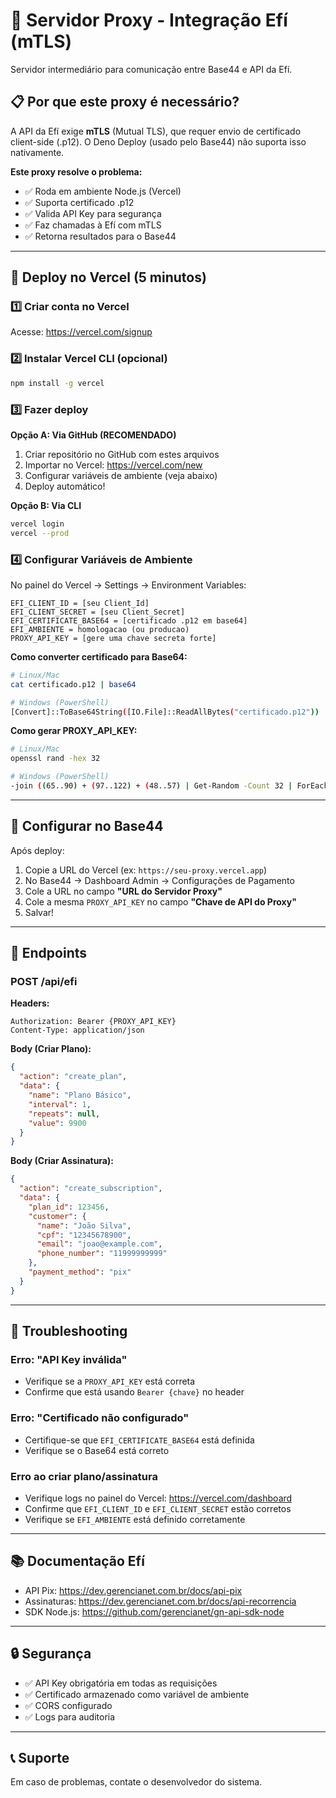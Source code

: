 # 🔐 Servidor Proxy - Integração Efí (mTLS)

Servidor intermediário para comunicação entre Base44 e API da Efí.

## 📋 Por que este proxy é necessário?

A API da Efí exige **mTLS** (Mutual TLS), que requer envio de certificado client-side (.p12). 
O Deno Deploy (usado pelo Base44) não suporta isso nativamente.

**Este proxy resolve o problema:**
- ✅ Roda em ambiente Node.js (Vercel)
- ✅ Suporta certificado .p12
- ✅ Valida API Key para segurança
- ✅ Faz chamadas à Efí com mTLS
- ✅ Retorna resultados para o Base44

---

## 🚀 Deploy no Vercel (5 minutos)

### 1️⃣ Criar conta no Vercel
Acesse: https://vercel.com/signup

### 2️⃣ Instalar Vercel CLI (opcional)
```bash
npm install -g vercel
```

### 3️⃣ Fazer deploy

**Opção A: Via GitHub (RECOMENDADO)**
1. Criar repositório no GitHub com estes arquivos
2. Importar no Vercel: https://vercel.com/new
3. Configurar variáveis de ambiente (veja abaixo)
4. Deploy automático!

**Opção B: Via CLI**
```bash
vercel login
vercel --prod
```

### 4️⃣ Configurar Variáveis de Ambiente

No painel do Vercel → Settings → Environment Variables:

```
EFI_CLIENT_ID = [seu Client_Id]
EFI_CLIENT_SECRET = [seu Client_Secret]
EFI_CERTIFICATE_BASE64 = [certificado .p12 em base64]
EFI_AMBIENTE = homologacao (ou producao)
PROXY_API_KEY = [gere uma chave secreta forte]
```

**Como converter certificado para Base64:**
```bash
# Linux/Mac
cat certificado.p12 | base64

# Windows (PowerShell)
[Convert]::ToBase64String([IO.File]::ReadAllBytes("certificado.p12"))
```

**Como gerar PROXY_API_KEY:**
```bash
# Linux/Mac
openssl rand -hex 32

# Windows (PowerShell)
-join ((65..90) + (97..122) + (48..57) | Get-Random -Count 32 | ForEach-Object {[char]$_})
```

---

## 🔗 Configurar no Base44

Após deploy:

1. Copie a URL do Vercel (ex: `https://seu-proxy.vercel.app`)
2. No Base44 → Dashboard Admin → Configurações de Pagamento
3. Cole a URL no campo **"URL do Servidor Proxy"**
4. Cole a mesma `PROXY_API_KEY` no campo **"Chave de API do Proxy"**
5. Salvar!

---

## 📡 Endpoints

### POST /api/efi

**Headers:**
```
Authorization: Bearer {PROXY_API_KEY}
Content-Type: application/json
```

**Body (Criar Plano):**
```json
{
  "action": "create_plan",
  "data": {
    "name": "Plano Básico",
    "interval": 1,
    "repeats": null,
    "value": 9900
  }
}
```

**Body (Criar Assinatura):**
```json
{
  "action": "create_subscription",
  "data": {
    "plan_id": 123456,
    "customer": {
      "name": "João Silva",
      "cpf": "12345678900",
      "email": "joao@example.com",
      "phone_number": "11999999999"
    },
    "payment_method": "pix"
  }
}
```

---

## 🐛 Troubleshooting

### Erro: "API Key inválida"
- Verifique se a `PROXY_API_KEY` está correta
- Confirme que está usando `Bearer {chave}` no header

### Erro: "Certificado não configurado"
- Certifique-se que `EFI_CERTIFICATE_BASE64` está definida
- Verifique se o Base64 está correto

### Erro ao criar plano/assinatura
- Verifique logs no painel do Vercel: https://vercel.com/dashboard
- Confirme que `EFI_CLIENT_ID` e `EFI_CLIENT_SECRET` estão corretos
- Verifique se `EFI_AMBIENTE` está definido corretamente

---

## 📚 Documentação Efí

- API Pix: https://dev.gerencianet.com.br/docs/api-pix
- Assinaturas: https://dev.gerencianet.com.br/docs/api-recorrencia
- SDK Node.js: https://github.com/gerencianet/gn-api-sdk-node

---

## 🔒 Segurança

- ✅ API Key obrigatória em todas as requisições
- ✅ Certificado armazenado como variável de ambiente
- ✅ CORS configurado
- ✅ Logs para auditoria

---

## 📞 Suporte

Em caso de problemas, contate o desenvolvedor do sistema.